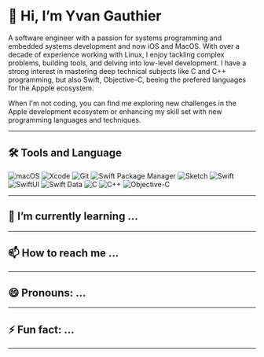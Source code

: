 # 👋 Hi, I’m Yvan Gauthier 
A software engineer with a passion for systems programming and embedded systems development and now iOS and MacOS. With over a decade of experience working with Linux, I enjoy tackling complex problems, building tools, and delving into low-level development. I have a strong interest in mastering deep technical subjects like C and C++ programming, but also Swift, Objective-C, beeing the prefered languages for the Appple ecosystem. 

When I'm not coding, you can find me exploring new challenges in the Apple development ecosystem or enhancing my skill set with new programming languages and techniques.


--------
## 🛠️ Tools and Language 

  ![macOS](https://img.shields.io/badge/macOS-15.3-blue?style=for-the-badge&logo=apple)
  ![Xcode](https://img.shields.io/badge/Xcode-16.0-blue?style=for-the-badge&logo=xcode)
  ![Git](https://img.shields.io/badge/Git-2.33.0-orange?style=for-the-badge&logo=git)
  ![Swift Package Manager](https://img.shields.io/badge/Swift%20Package%20Manager-5.5-ffac45?style=for-the-badge&logo=swift)
  ![Sketch](https://img.shields.io/badge/Sketch-89.0-F7B500?style=for-the-badge&logo=sketch)
  ![Swift](https://img.shields.io/badge/Swift-5.5-orange?style=for-the-badge&logo=swift)
  ![SwiftUI](https://img.shields.io/badge/SwiftUI-3.0-blue?style=for-the-badge&logo=swift)
  ![Swift Data](https://img.shields.io/badge/Swift%20Data-1.0-orange?style=for-the-badge&logo=swift)
  ![C](https://img.shields.io/badge/C-Standard-%2300599C?style=for-the-badge&logo=c)
  ![C++](https://img.shields.io/badge/C++-17-%2300599C?style=for-the-badge&logo=c%2B%2B)
  ![Objective-C](https://img.shields.io/badge/Objective--C-2.0-blue?style=for-the-badge&logo=apple)

---------
## 🌱 I’m currently learning ...

_________
## 📫 How to reach me ...

__________  
## 😄 Pronouns: ...

__________
  
## ⚡ Fun fact: ...

___________

<!---
Sda392911/Sda392911 is a ✨ special ✨ repository because its `README.md` (this file) appears on your GitHub profile.
You can click the Preview link to take a look at your changes.
--->

